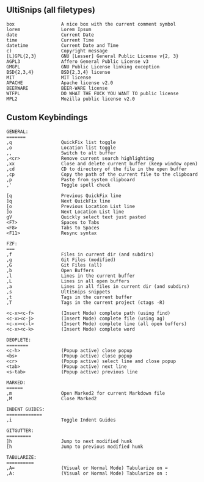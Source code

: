 ## UltiSnips (all filetypes)

    box                 A nice box with the current comment symbol
    lorem               Lorem Ipsum
    date                Current Date
    time                Current Time
    datetime            Current Date and Time
    c)                  Copyright message
    [L]GPL{2,3}         GNU [Lesser] General Public License v{2, 3}
    AGPL3               Affero General Public License v3
    GMGPL               GNU Public License linking exception
    BSD{2,3,4}          BSD{2,3,4} license
    MIT                 MIT license
    APACHE              Apache license v2.0
    BEERWARE            BEER-WARE license
    WTFPL               DO WHAT THE FUCK YOU WANT TO public license
    MPL2                Mozilla public license v2.0

## Custom Keybindings

    GENERAL:
    =======
    ,q                  QuickFix list toggle
    ,o                  Location list toggle
    ,,                  Switch to alt buffer
    ,<cr>               Remove current search highlighting
    ,xx                 Close and delete current buffer (keep window open)
    ,cd                 CD to directory of the file in the open buffer
    ,cp                 Copy the path of the current file to the clipboard
    ,p                  Paste from system clipboard
    ,'                  Toggle spell check

    [q                  Previous QuickFix line
    ]q                  Next QuickFix line
    [o                  Previous Location List line
    ]o                  Next Location List line
    gV                  Quickly select text just pasted
    <F7>                Spaces to Tabs
    <F8>                Tabs to Spaces
    <F11>               Resync syntax

    FZF:
    ===
    ,f                  Files in current dir (and subdirs)
    ,g                  Git Files (modified)
    ,G                  Git Files (all)
    ,b                  Open Buffers
    ,l                  Lines in the current buffer
    ,L                  Lines in all open buffers
    ,a                  Lines in all files in current dir (and subdirs)
    ,s                  UltiSnips snippets
    ,t                  Tags in the current buffer
    ,T                  Tags in the current project (ctags -R)

    <c-x><c-f>          (Insert Mode) complete path (using find)
    <c-x><c-j>          (Insert Mode) complete file (using ag)
    <c-x><c-l>          (Insert Mode) complete line (all open buffers)
    <c-x><c-k>          (Insert Mode) complete word

    DEOPLETE:
    ========
    <c-h>               (Popup active) close popup
    <bs>                (Popup active) close popup
    <cr>                (Popup active) select line and close popup
    <tab>               (Popup active) next line
    <s-tab>             (Popup active) previous line

    MARKED:
    ======
    ,m                  Open Marked2 for current Markdown file
    ,M                  Close Marked2

    INDENT GUIDES:
    =============
    ,i                  Toggle Indent Guides

    GITGUTTER:
    =========
    ]h                  Jump to next modified hunk
    [h                  Jump to previous modified hunk

    TABULARIZE:
    ==========
    ,A=                 (Visual or Normal Mode) Tabularize on =
    ,A:                 (Visual or Normal Mode) Tabularize on :
